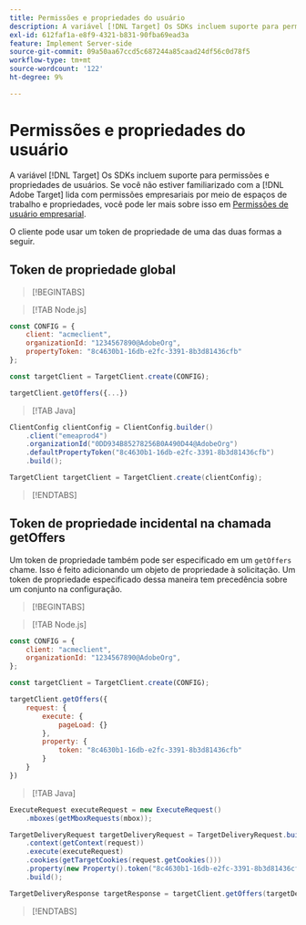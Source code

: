 ```yaml
---
title: Permissões e propriedades do usuário
description: A variável [!DNL Target] Os SDKs incluem suporte para permissões e propriedades de usuários.
exl-id: 612faf1a-e8f9-4321-b831-90fba69ead3a
feature: Implement Server-side
source-git-commit: 09a50aa67ccd5c687244a85caad24df56c0d78f5
workflow-type: tm+mt
source-wordcount: '122'
ht-degree: 9%

---
```


# Permissões e propriedades do usuário

A variável [!DNL Target] Os SDKs incluem suporte para permissões e propriedades de usuários. Se você não estiver familiarizado com a [!DNL Adobe Target] lida com permissões empresariais por meio de espaços de trabalho e propriedades, você pode ler mais sobre isso em [Permissões de usuário empresarial](https://experienceleague.adobe.com/docs/target/using/administer/manage-users/enterprise/property-channel.html?lang=pt-BR).

O cliente pode usar um token de propriedade de uma das duas formas a seguir.

## Token de propriedade global

>[!BEGINTABS]

>[!TAB Node.js]

```js {line-numbers="true"}
const CONFIG = {
    client: "acmeclient",
    organizationId: "1234567890@AdobeOrg",
    propertyToken: "8c4630b1-16db-e2fc-3391-8b3d81436cfb"
};

const targetClient = TargetClient.create(CONFIG);

targetClient.getOffers({...})
```

>[!TAB Java]

```java {line-numbers="true"}
ClientConfig clientConfig = ClientConfig.builder()
    .client("emeaprod4")
    .organizationId("0DD934B85278256B0A490D44@AdobeOrg")
    .defaultPropertyToken("8c4630b1-16db-e2fc-3391-8b3d81436cfb")
    .build();

TargetClient targetClient = TargetClient.create(clientConfig);
```

>[!ENDTABS]

## Token de propriedade incidental na chamada getOffers

Um token de propriedade também pode ser especificado em um `getOffers` chame. Isso é feito adicionando um objeto de propriedade à solicitação. Um token de propriedade especificado dessa maneira tem precedência sobre um conjunto na configuração.

>[!BEGINTABS]

>[!TAB Node.js]

```js {line-numbers="true"}
const CONFIG = {
    client: "acmeclient",
    organizationId: "1234567890@AdobeOrg",
};

const targetClient = TargetClient.create(CONFIG);

targetClient.getOffers({
    request: {
        execute: {
            pageLoad: {}
        },
        property: {
            token: "8c4630b1-16db-e2fc-3391-8b3d81436cfb"
        }           
    }
})
```

>[!TAB Java]

```java {line-numbers="true"}
ExecuteRequest executeRequest = new ExecuteRequest()
    .mboxes(getMboxRequests(mbox));

TargetDeliveryRequest targetDeliveryRequest = TargetDeliveryRequest.builder()
    .context(getContext(request))
    .execute(executeRequest)
    .cookies(getTargetCookies(request.getCookies()))
    .property(new Property().token("8c4630b1-16db-e2fc-3391-8b3d81436cfb"))
    .build();

TargetDeliveryResponse targetResponse = targetClient.getOffers(targetDeliveryRequest);
```

>[!ENDTABS]
